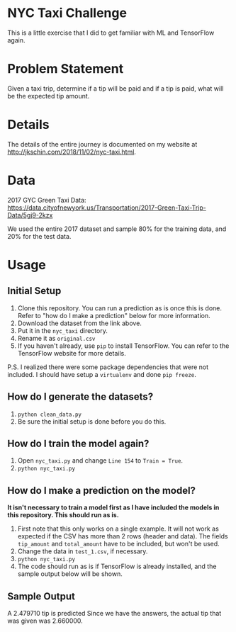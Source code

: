 # NYC Taxi Challenge

This is a little exercise that I did to get familiar with ML and TensorFlow
again.

# Problem Statement

Given a taxi trip, determine if a tip will be paid and if a tip is paid, what
will be the expected tip amount.

# Details

The details of the entire journey is documented on my website at
http://jkschin.com/2018/11/02/nyc-taxi.html.

# Data

2017 GYC Green Taxi Data: https://data.cityofnewyork.us/Transportation/2017-Green-Taxi-Trip-Data/5gj9-2kzx

We used the entire 2017 dataset and sample 80% for the training data, and 20%
for the test data.

# Usage

## Initial Setup

1. Clone this repository. You can run a prediction as is once this is done.
   Refer to "how do I make a prediction" below for more information.
2. Download the dataset from the link above.
3. Put it in the `nyc_taxi` directory.
4. Rename it as `original.csv`
5. If you haven't already, use `pip` to install TensorFlow. You can refer to the
   TensorFlow website for more details.
   
P.S. I realized there were some package dependencies that were not included. I should have setup a `virtualenv` and done `pip freeze`.

## How do I generate the datasets?

1. `python clean_data.py`
2. Be sure the initial setup is done before you do this.

## How do I train the model again?

1. Open `nyc_taxi.py` and change `Line 154` to `Train = True`.
2. `python nyc_taxi.py`

## How do I make a prediction on the model?

**It isn't necessary to train a model first as I have included the models in
this repository. This should run as is.**

1. First note that this only works on a single example. It will not work as
   expected if the CSV has more than 2 rows (header and data). The fields
   `tip_amount` and `total_amount` have to be included, but won't be used. 
2. Change the data in `test_1.csv`, if necessary.
3. `python nyc_taxi.py`
4. The code should run as is if TensorFlow is already installed, and the sample
   output below will be shown.

## Sample Output

A 2.479710 tip is predicted
Since we have the answers, the actual tip that was given was 2.660000.

